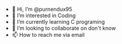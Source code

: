 - 👋 Hi, I’m @purnendux95
- 👀 I’m interested in Coding
- 🌱 I’m currently learning C programing
- 💞️ I’m looking to collaborate on don't know
- 📫 How to reach me via email

<!---
purnendux95/purnendux95 is a ✨ special ✨ repository because its `README.md` (this file) appears on your GitHub profile.
You can click the Preview link to take a look at your changes.
--->
